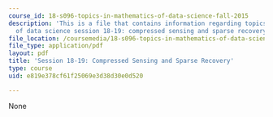 ```yaml
---
course_id: 18-s096-topics-in-mathematics-of-data-science-fall-2015
description: 'This is a file that contains information regarding topics in mathematics
  of data science session 18-19: compressed sensing and sparse recovery.'
file_location: /coursemedia/18-s096-topics-in-mathematics-of-data-science-fall-2015/e819e378cf61f25069e3d38d30e0d520_MIT18_S096F15_Ses18_19.pdf
file_type: application/pdf
layout: pdf
title: 'Session 18-19: Compressed Sensing and Sparse Recovery'
type: course
uid: e819e378cf61f25069e3d38d30e0d520

---
```

None